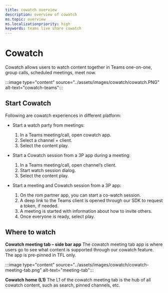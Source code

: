 ```yaml
---
title: cowatch overview
description: overview of cowatch
ms.topic: overview
ms.localizationpriority: high
keywords: teams live share cowatch  
---
```


# Cowatch

Cowatch allows users to watch content together in Teams one-on-one, group calls, scheduled meetings, meet now.

:::image type="content" source="../assets/images/cowatch/cowatch.PNG" alt-text="cowatch-teams":::

## Start Cowatch

Following are cowatch experiences in different platform:

* Start a watch party from meetings:

   1. In a Teams meeting/call, open cowatch app.
   1. Select a channel + client.
   1. Select the content play.

* Start a Cowatch session from a 3P app during a meeting:

   1. In a Teams meeting/call, open channel’s client.
   1. Start watch session dialog.
   1. Select the content play.

* Start a meeting and Cowatch session from a 3P app:

   1. On the rom partner app, you can start a co-watch session.
   1. A deep link to the Teams client is opened through our SDK to request a token, if needed.
   1. A meeting is started with information about how to invite others.
   1. Once everyone is ready, select play.

## Where to watch

**Cowatch meeting tab – side bar app**
The cowatch meeting tab app is where users go to see what content is supported through our cowatch feature.  
The app is pre-pinned in TFL only.

:::image type="content" source="../assets/images/cowatch/cowatch-meeting-tab.png" alt-text="meeting-tab":::

**Cowatch home (L1)**
The L1 of the cowatch meeting tab is the hub of all cowatch content, such as search, pinned channels, etc.
